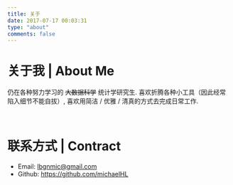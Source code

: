 ```yaml
---
title: 关于
date: 2017-07-17 00:03:31
type: "about"
comments: false
---
```


# 关于我 | About Me

仍在各种努力学习的 ~~大数据科学~~ 统计学研究生.
喜欢折腾各种小工具（因此经常陷入细节不能自拔）,
喜欢用简洁 / 优雅 / 清真的方式去完成日常工作.

<br>

# 联系方式 | Contract

- Email: lbgnmic@gmail.com
- Github: https://github.com/michaelHL
